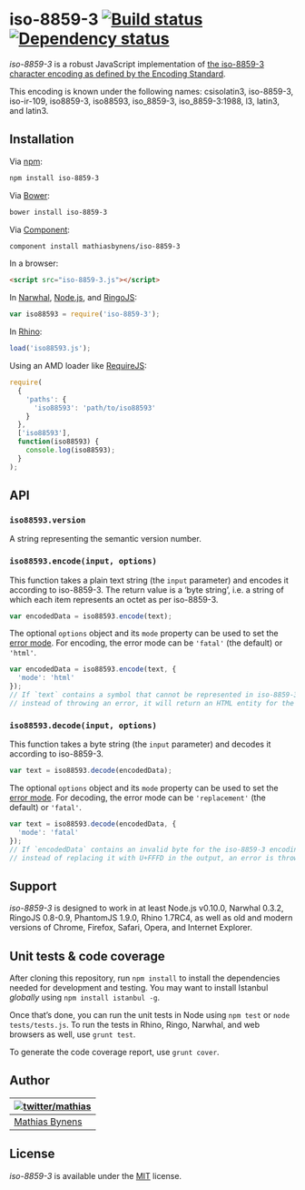 # iso-8859-3 [![Build status](https://travis-ci.org/mathiasbynens/iso-8859-3.svg?branch=master)](https://travis-ci.org/mathiasbynens/iso-8859-3) [![Dependency status](https://gemnasium.com/mathiasbynens/iso-8859-3.svg)](https://gemnasium.com/mathiasbynens/iso-8859-3)

_iso-8859-3_ is a robust JavaScript implementation of [the iso-8859-3 character encoding as defined by the Encoding Standard](http://encoding.spec.whatwg.org/#iso-8859-3).

This encoding is known under the following names: csisolatin3, iso-8859-3, iso-ir-109, iso8859-3, iso88593, iso_8859-3, iso_8859-3:1988, l3, latin3, and latin3.

## Installation

Via [npm](http://npmjs.org/):

```bash
npm install iso-8859-3
```

Via [Bower](http://bower.io/):

```bash
bower install iso-8859-3
```

Via [Component](https://github.com/component/component):

```bash
component install mathiasbynens/iso-8859-3
```

In a browser:

```html
<script src="iso-8859-3.js"></script>
```

In [Narwhal](http://narwhaljs.org/), [Node.js](http://nodejs.org/), and [RingoJS](http://ringojs.org/):

```js
var iso88593 = require('iso-8859-3');
```

In [Rhino](http://www.mozilla.org/rhino/):

```js
load('iso88593.js');
```

Using an AMD loader like [RequireJS](http://requirejs.org/):

```js
require(
  {
    'paths': {
      'iso88593': 'path/to/iso88593'
    }
  },
  ['iso88593'],
  function(iso88593) {
    console.log(iso88593);
  }
);
```

## API

### `iso88593.version`

A string representing the semantic version number.

### `iso88593.encode(input, options)`

This function takes a plain text string (the `input` parameter) and encodes it according to iso-8859-3. The return value is a ‘byte string’, i.e. a string of which each item represents an octet as per iso-8859-3.

```js
var encodedData = iso88593.encode(text);
```

The optional `options` object and its `mode` property can be used to set the [error mode](http://encoding.spec.whatwg.org/#error-mode). For encoding, the error mode can be `'fatal'` (the default) or `'html'`.

```js
var encodedData = iso88593.encode(text, {
  'mode': 'html'
});
// If `text` contains a symbol that cannot be represented in iso-8859-3,
// instead of throwing an error, it will return an HTML entity for the symbol.
```

### `iso88593.decode(input, options)`

This function takes a byte string (the `input` parameter) and decodes it according to iso-8859-3.

```js
var text = iso88593.decode(encodedData);
```

The optional `options` object and its `mode` property can be used to set the [error mode](http://encoding.spec.whatwg.org/#error-mode). For decoding, the error mode can be `'replacement'` (the default) or `'fatal'`.

```js
var text = iso88593.decode(encodedData, {
  'mode': 'fatal'
});
// If `encodedData` contains an invalid byte for the iso-8859-3 encoding,
// instead of replacing it with U+FFFD in the output, an error is thrown.
```

## Support

_iso-8859-3_ is designed to work in at least Node.js v0.10.0, Narwhal 0.3.2, RingoJS 0.8-0.9, PhantomJS 1.9.0, Rhino 1.7RC4, as well as old and modern versions of Chrome, Firefox, Safari, Opera, and Internet Explorer.

## Unit tests & code coverage

After cloning this repository, run `npm install` to install the dependencies needed for development and testing. You may want to install Istanbul _globally_ using `npm install istanbul -g`.

Once that’s done, you can run the unit tests in Node using `npm test` or `node tests/tests.js`. To run the tests in Rhino, Ringo, Narwhal, and web browsers as well, use `grunt test`.

To generate the code coverage report, use `grunt cover`.

## Author

| [![twitter/mathias](https://gravatar.com/avatar/24e08a9ea84deb17ae121074d0f17125?s=70)](https://twitter.com/mathias "Follow @mathias on Twitter") |
|---|
| [Mathias Bynens](http://mathiasbynens.be/) |

## License

_iso-8859-3_ is available under the [MIT](http://mths.be/mit) license.
